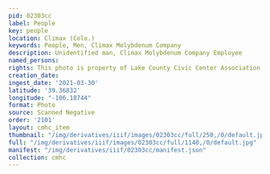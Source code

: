 ```yaml
---
pid: 02303cc
label: People
key: people
location: Climax (Colo.)
keywords: People, Men, Climax Molybdenum Company
description: Unidentified man, Climax Molybdenum Company Employee
named_persons: 
rights: This photo is property of Lake County Civic Center Association.
creation_date: 
ingest_date: '2021-03-30'
latitude: '39.36832'
longitude: "-106.18744"
format: Photo
source: Scanned Negative
order: '2101'
layout: cmhc_item
thumbnail: "/img/derivatives/iiif/images/02303cc/full/250,/0/default.jpg"
full: "/img/derivatives/iiif/images/02303cc/full/1140,/0/default.jpg"
manifest: "/img/derivatives/iiif/02303cc/manifest.json"
collection: cmhc
---
```

